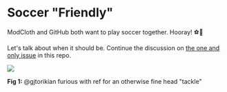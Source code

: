 Soccer "Friendly"
===============

ModCloth and GitHub both want to play soccer together. Hooray! :soccer::tada:

Let's talk about when it should be. Continue the discussion on [the one and only issue](https://github.com/gjtorikian/soccer-friendly/issues/1) in this repo.

![](https://i.chzbgr.com/maxW500/6241380096/hAFF7B3F3/)

**Fig 1:** @gjtorikian furious with ref for an otherwise fine head "tackle"
